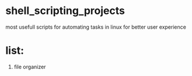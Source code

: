 # shell_scripting_projects
most usefull scripts for automating tasks in linux for better user experience 


# list:
  1. file organizer
